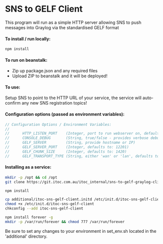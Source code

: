 SNS to GELF Client
================

This program will run as a simple HTTP server allowing SNS to push messages into Graylog via the standardised GELF format

#### To install / run locally:

```bash
npm install
```

#### To run on beanstalk:
- Zip up package.json and any required files
- Upload ZIP to beanstalk and it will be deployed!

#### To use:
Setup SNS to point to the HTTP URL of your service, the service will auto-confirm any new SNS registration topics!

#### Configuration options (passed as environment variables):

```javascript
// Configuration Options / Environment Variables:
//
//      HTTP_LISTEN_PORT    (Integer, port to run webserver on, defaults to 9000)
//      CONSOLE_DEBUG       (String, true/false - provides verbose debugging)
//      GELF_SERVER         (String, provide hostname or IP)
//      GELF_SERVER_PORT    (Integer, defaults to: 12201)
//      GELF_CHUNK_SIZE     (Integer, defaults to: 1420)
//      GELF_TRANSPORT_TYPE (String, either 'wan' or 'lan', defaults to 'wan')
```

#### Installing as a service:

```bash
mkdir -p /opt && cd /opt
git clone https://git.itoc.com.au/itoc_internal/sns-to-gelf-graylog-client.git

npm install

cp additional/itoc-sns-gelf-client.initd /etc/init.d/itoc-sns-gelf-client
chmod +x /etc/init.d/itoc-sns-gelf-client
chkconfig --add itoc-sns-gelf-client

npm install forever -g
mkdir -p /var/run/forever && chmod 777 /var/run/forever
```

Be sure to set any changes to your environment in set_env.sh located in the 'additional' directory.